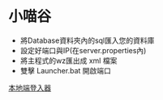 # 小喵谷

* 將Database資料夾內的sql匯入您的資料庫
* 設定好端口與IP(在server.properties內)
* 將主程式的wz匯出成 xml 檔案
* 雙擊 Launcher.bat 開啟端口

[本地端登入器](https://drive.google.com/open?id=1jlI1U-OQMBpqDAOU_GwnlgnumKzWGuK7)


